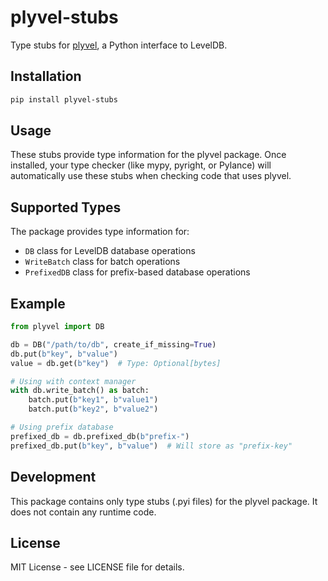 # plyvel-stubs

Type stubs for [plyvel](https://github.com/wbolster/plyvel), a Python interface
to LevelDB.

## Installation

```bash
pip install plyvel-stubs
```

## Usage

These stubs provide type information for the plyvel package. Once installed,
your type checker (like mypy, pyright, or Pylance) will automatically use these
stubs when checking code that uses plyvel.

## Supported Types

The package provides type information for:

- `DB` class for LevelDB database operations
- `WriteBatch` class for batch operations
- `PrefixedDB` class for prefix-based database operations

## Example

```python
from plyvel import DB

db = DB("/path/to/db", create_if_missing=True)
db.put(b"key", b"value")
value = db.get(b"key")  # Type: Optional[bytes]

# Using with context manager
with db.write_batch() as batch:
    batch.put(b"key1", b"value1")
    batch.put(b"key2", b"value2")

# Using prefix database
prefixed_db = db.prefixed_db(b"prefix-")
prefixed_db.put(b"key", b"value")  # Will store as "prefix-key"
```

## Development

This package contains only type stubs (.pyi files) for the plyvel package. It
does not contain any runtime code.

## License

MIT License - see LICENSE file for details.
